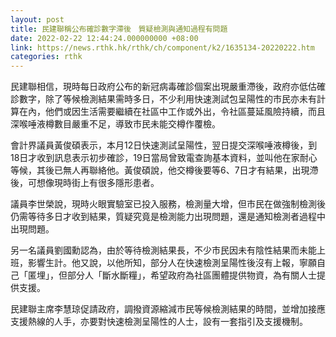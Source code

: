 ```yaml
---
layout: post
title: 民建聯稱公布確診數字滯後　質疑檢測與通知過程有問題
date: 2022-02-22 12:44:24.000000000 +08:00
link: https://news.rthk.hk/rthk/ch/component/k2/1635134-20220222.htm
categories: rthk
---
```


民建聯相信，現時每日政府公布的新冠病毒確診個案出現嚴重滯後，政府亦低估確診數字，除了等候檢測結果需時多日，不少利用快速測試包呈陽性的市民亦未有計算在內，他們或因生活需要繼續在社區中工作或外出，令社區蔓延風險持續，而且深喉唾液樽數目嚴重不足，導致市民未能交樽作覆檢。

會計界議員黃俊碩表示，本月12日快速測試呈陽性，翌日提交深喉唾液樽後，到18日才收到訊息表示初步確診，19日當局曾致電查詢基本資料，並叫他在家耐心等候，其後已無人再聯絡他。黃俊碩說，他交樽後要等6、7日才有結果，出現滯後，可想像現時街上有很多隱形患者。

議員李世榮說，現時火眼實驗室已投入服務，檢測量大增，但市民在做強制檢測後仍需等待多日才收到結果，質疑究竟是檢測能力出現問題，還是通知檢測者過程中出現問題。

另一名議員劉國勳認為，由於等待檢測結果長，不少市民因未有陰性結果而未能上班，影響生計。他又說，以他所知，部分人在快速檢測呈陽性後沒有上報，寧願自己「匿埋」，但部分人「斷水斷糧」，希望政府為社區團體提供物資，為有關人士提供支援。

民建聯主席李慧琼促請政府，調撥資源縮減市民等候檢測結果的時間，並增加接應支援熱線的人手，亦要對快速檢測呈陽性的人士，設有一套指引及支援機制。
